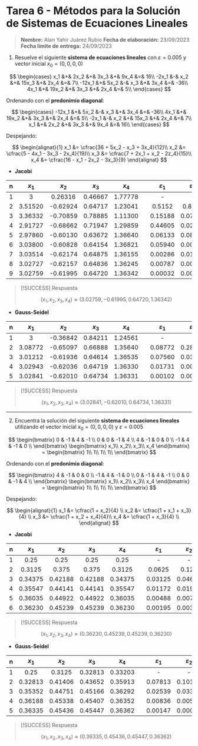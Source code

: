 # Tarea 6 - Métodos para la Solución de Sistemas de Ecuaciones Lineales

> **Nombre:** Alan Yahir Juárez Rubio **Fecha de elaboración:** 23/09/2023
> **Fecha límite de entrega:** 24/09/2023

1. Resuelve el siguiente **sistema de ecuaciones lineales** con
   $\varepsilon = 0.005$ y vector inicial $x_0 =(0, 0, 0, 0)$

$$
\begin{cases}
    x_1 &+&  2x_2 &+&  3x_3 &+& 9x_4 &=& 16\\
  -2x_1 &-&   x_2 &+& 15x_3 &+& 2x_4 &=& 7\\
 -12x_1 &+&  5x_2 &-&   x_3 &+& 3x_4 &=& -36\\
   4x_1 &+& 19x_2 &+&  3x_3 &+& 2x_4 &=& 5\\
\end{cases}
$$

Ordenando con el **predonimio diagonal**:

$$
\begin{cases}
 -12x_1 &+&  5x_2 &-&   x_3 &+& 3x_4 &=& -36\\
   4x_1 &+& 19x_2 &+&  3x_3 &+& 2x_4 &=& 5\\
  -2x_1 &-&   x_2 &+& 15x_3 &+& 2x_4 &=& 7\\
    x_1 &+&  2x_2 &+&  3x_3 &+& 9x_4 &=& 16\\
\end{cases}
$$

Despejando:

$$
\begin{alignat}{1}
x_1 &= \cfrac{36 + 5x_2 - x_3 + 3x_4}{12}\\
x_2 &= \cfrac{5 - 4x_1 - 3x_3 - 2x_4}{19}\\
x_3 &= \cfrac{7 + 2x_1 + x_2 - 2z_4}{15}\\
x_4 &= \cfrac{16 - x_1 - 2x_2 - 3x_3}{9}
\end{alignat}
$$

- **Jacobi**

|  n  |  $x_1$  |  $x_2$   |  $x_3$  |  $x_4$  |     |  $ε_1$  |  $ε_2$  |  $ε_3$  |  $ε_4$  |
| :-: | :-----: | :------: | :-----: | :-----: | :-: | :-----: | :-----: | :-----: | :-----: |
|  1  |    3    | 0.26316  | 0.46667 | 1.77778 |     |    -    |    -    |    -    |    -    |
|  2  | 3.51520 | -0.62924 | 0.64717 | 1.23041 |     | 0.5152  | 0.8924  | 0.1805  | 0.54737 |
|  3  | 3.36332 | -0.70859 | 0.78885 | 1.11300 |     | 0.15188 | 0.07935 | 0.14168 | 0.11741 |
|  4  | 2.91727 | -0.68662 | 0.71947 | 1.29859 |     | 0.44605 | 0.02197 | 0.06938 | 0.18559 |
|  5  | 2.97860 | -0.60130 | 0.63672 | 1.36640 |     | 0.06133 | 0.08532 | 0.08275 | 0.06781 |
|  6  | 3.03800 | -0.60828 | 0.64154 | 1.36821 |     | 0.05940 | 0.00698 | 0.00482 | 0.00181 |
|  7  | 3.03514 | -0.62174 | 0.64875 | 1.36155 |     | 0.00286 | 0.01346 | 0.00721 | 0.00666 |
|  8  | 3.02727 | -0.62157 | 0.64836 | 1.36245 |     | 0.00787 | 0.00017 | 0.00039 | 0.00090 |
|  9  | 3.02759 | -0.61995 | 0.64720 | 1.36342 |     | 0.00032 | 0.00162 | 0.00116 | 0.00097 |

> [!SUCCESS] Respuesta
>
> $$(x_1, x_2, x_3, x_4) \approx (3.02759, -0.61995, 0.64720, 1.36342)$$

- **Gauss-Seidel**

|  n  |  $x_1$  |  $x_2$   |  $x_3$  |  $x_4$  |     |  $ε_1$  |  $ε_2$  |  $ε_3$  |  $ε_4$  |
| :-: | :-----: | :------: | :-----: | :-----: | :-: | :-----: | :-----: | :-----: | :-----: |
|  1  |    3    | -0.36842 | 0.84211 | 1.24561 |     |    -    |    -    |    -    |    -    |
|  2  | 3.08772 | -0.65097 | 0.66888 | 1.35640 |     | 0.08772 | 0.28255 | 0.17323 | 0.11079 |
|  3  | 3.01212 | -0.61936 | 0.64614 | 1.36535 |     | 0.07560 | 0.03161 | 0.02274 | 0.00895 |
|  4  | 3.02943 | -0.62036 | 0.64719 | 1.36330 |     | 0.01731 | 0.00100 | 0.00105 | 0.00205 |
|  5  | 3.02841 | -0.62010 | 0.64734 | 1.36331 |     | 0.00102 | 0.00026 | 0.00015 | 0.00001 |

> [!SUCCESS] Respuesta
>
> $$(x_1, x_2, x_3, x_4) \approx (3.02841, -0.62010, 0.64734, 1.36331)$$

---

2. Encuentra la solución del siguiente **sistema de ecuaciones lineales**
   utilizando el vector inicial $x_0 = (0, 0, 0, 0)$ y $\varepsilon = 0.005$

$$
\begin{bmatrix}
  0 & -1 &  4 & -1 \\
  0 &  0 & -1 &  4 \\
  4 & -1 &  0 &  0 \\
 -1 &  4 & -1 &  0 \\
\end{bmatrix}
\begin{bmatrix}
 x_1\\
 x_2\\
 x_3\\
 x_4
\end{bmatrix} = \begin{bmatrix}
 1\\
 1\\
 1\\
 1\\
\end{bmatrix}
$$

Ordenando con el **predonimio diagonal**:

$$
\begin{bmatrix}
  4 & -1 &  0 &  0 \\
 -1 &  4 & -1 &  0 \\
  0 & -1 &  4 & -1 \\
  0 &  0 & -1 &  4 \\
\end{bmatrix}
\begin{bmatrix}
 x_1\\
 x_2\\
 x_3\\
 x_4
\end{bmatrix} = \begin{bmatrix}
 1\\
 1\\
 1\\
 1\\
\end{bmatrix}
$$

Despejando:

$$
\begin{alignat}{1}
x_1 &= \cfrac{1 + x_2}{4} \\
x_2 &= \cfrac{1 + x_1 + x_3}{4} \\
x_3 &= \cfrac{1 + x_2 + x_4}{4}\\
x_4 &= \cfrac{1 + x_3}{4} \\
\end{alignat}
$$

- **Jacobi**

|  n  |  $x_1$  |  $x_2$  |  $x_3$  |  $x_4$  |     |  $ε_1$  |  $ε_2$  |  $ε_3$  |  $ε_4$  |
| :-: | :-----: | :-----: | :-----: | :-----: | :-: | :-----: | :-----: | :-----: | :-----: |
|  1  |  0.25   |  0.25   |  0.25   |  0.25   |     |    -    |    -    |    -    |    -    |
|  2  | 0.3125  |  0.375  |  0.375  | 0.3125  |     | 0.0625  |  0.125  |  0.125  | 0.0625  |
|  3  | 0.34375 | 0.42188 | 0.42188 | 0.34375 |     | 0.03125 | 0.04688 | 0.04688 | 0.03125 |
|  4  | 0.35547 | 0.44141 | 0.44141 | 0.35547 |     | 0.01172 | 0.01953 | 0.01953 | 0.01172 |
|  5  | 0.36035 | 0.44922 | 0.44922 | 0.36035 |     | 0.00488 | 0.00781 | 0.00781 | 0.00488 |
|  6  | 0.36230 | 0.45239 | 0.45239 | 0.36230 |     | 0.00195 | 0.00317 | 0.00317 | 0.00195 |

> [!SUCCESS] Respuesta
>
> $$(x_1, x_2, x_3, x_4) \approx (0.36230, 0.45239, 0.45239, 0.36230)$$

- **Gauss-Seidel**

|  n  |  $x_1$  |  $x_2$  |  $x_3$  |  $x_4$  |     |  $ε_1$  |  $ε_2$  |  $ε_3$  |  $ε_4$  |
| :-: | :-----: | :-----: | :-----: | :-----: | :-: | :-----: | :-----: | :-----: | :-----: |
|  1  |  0.25   | 0.3125  | 0.32813 | 0.33203 |     |    -    |    -    |    -    |    -    |
|  2  | 0.32813 | 0.41406 | 0.43652 | 0.35913 |     | 0.07813 | 0.10156 | 0.10839 | 0.0271  |
|  3  | 0.35352 | 0.44751 | 0.45166 | 0.36292 |     | 0.02539 | 0.03345 | 0.01514 | 0.00379 |
|  4  | 0.36188 | 0.45338 | 0.45407 | 0.36352 |     | 0.00836 | 0.00587 | 0.00241 | 0.0006  |
|  5  | 0.36335 | 0.45436 | 0.45447 | 0.36362 |     | 0.00147 | 0.00098 | 0.0004  | 0.0001  |

> [!SUCCESS] Respuesta
>
> $$(x_1, x_2, x_3, x_4) \approx (0.36335, 0.45436,  0.45447, 0.36362)$$
